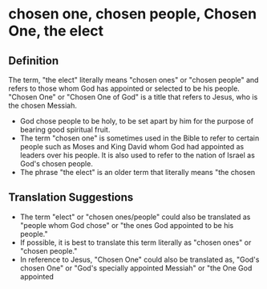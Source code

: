 # chosen one, chosen people, Chosen One, the elect

## Definition

The term, "the elect" literally means "chosen ones" or "chosen people" and refers to those whom God has appointed or selected to be his people. "Chosen One" or "Chosen One of God" is a title that refers to Jesus, who is the chosen Messiah.

* God chose people to be holy, to be set apart by him for the purpose of bearing good spiritual fruit.
* The term "chosen one" is sometimes used in the Bible to refer to certain people such as Moses and King David whom God had appointed as leaders over his people. It is also used to refer to the nation of Israel as God's chosen people.
* The phrase "the elect" is an older term that literally means "the chosen


## Translation Suggestions



* The term "elect" or "chosen ones/people" could also be translated as "people whom God chose" or "the ones God appointed to be his people."
* If possible, it is best to translate this term literally as "chosen ones" or "chosen people."
* In reference to Jesus, "Chosen One" could also be translated as, "God's chosen One" or "God's specially appointed Messiah" or "the One God appointed